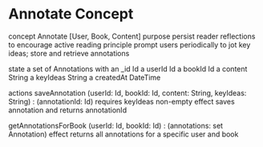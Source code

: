 # Annotate Concept

concept Annotate [User, Book, Content]
purpose persist reader reflections to encourage active reading
principle prompt users periodically to jot key ideas; store and retrieve annotations

state
  a set of Annotations with
    an _id Id
    a userId Id
    a bookId Id
    a content String
    a keyIdeas String
    a createdAt DateTime

actions
  saveAnnotation (userId: Id, bookId: Id, content: String, keyIdeas: String) : (annotationId: Id)
    requires keyIdeas non-empty
    effect saves annotation and returns annotationId

  getAnnotationsForBook (userId: Id, bookId: Id) : (annotations: set Annotation)
    effect returns all annotations for a specific user and book

